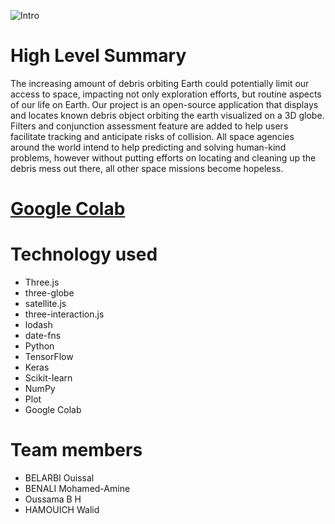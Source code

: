 ![Intro](intro.gif)
# High Level Summary 
The increasing amount of debris orbiting Earth could potentially limit our access to space, impacting not only exploration efforts, but routine aspects of our life on Earth. Our project is an open-source application that displays and locates known debris object orbiting the earth visualized on a 3D globe. Filters and conjunction assessment feature are added to help users facilitate tracking and anticipate risks of collision. All space agencies around the world intend to help predicting and solving human-kind problems, however without putting efforts on locating and cleaning up the debris mess out there, all other space missions become hopeless.

# [Google Colab][google-colab]


# Technology used
 - Three.js
 - three-globe
 - satellite.js
 - three-interaction.js
 - lodash
 - date-fns
 - Python
 - TensorFlow
 - Keras
 - Scikit-learn
 - NumPy
 - Plot
 - Google Colab

# Team members
 - BELARBI Ouissal
 - BENALI Mohamed-Amine
 - Oussama B H
 - HAMOUICH Walid

[google-colab]: https://colab.research.google.com/drive/1_og-Ao76_lQIOc-RIPByc4N8szm-tgh0?usp=sharing